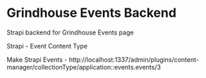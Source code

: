 # Grindhouse Events Backend

Strapi backend for Grindhouse Events page

Strapi - Event Content Type

Make Strapi Events - http://localhost:1337/admin/plugins/content-manager/collectionType/application::events.events/3

